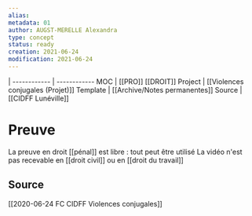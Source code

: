 ```yaml
---
alias:
metadata: 01
author: AUGST-MERELLE Alexandra
type: concept
status: ready
creation: 2021-06-24
modification: 2021-06-24
---
```

 | 
------------ | ------------
MOC | [[PRO]] [[DROIT]]
Project | [[Violences conjugales (Projet)]]
Template | [[Archive/Notes permanentes]]
Source | [[CIDFF Lunéville]]
# Preuve
La preuve en droit [[pénal]] est libre : tout peut être utilisé
La vidéo n'est pas recevable en [[droit civil]] ou en [[droit du travail]]
## Source
[[2020-06-24 FC CIDFF Violences conjugales]]